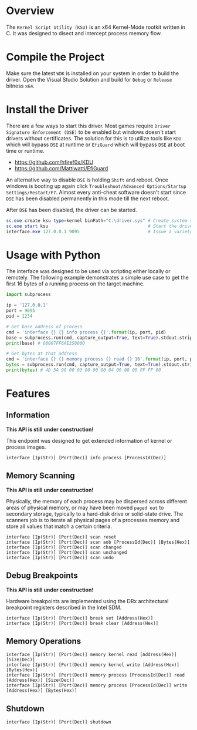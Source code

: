 # Overview

The `Kernel Script Utility (KSU)` is an x64 Kernel-Mode rootkit written in C. It was designed to disect and intercept process memory flow.

# Compile the Project

Make sure the latest `WDK` is installed on your system in order to build the driver. Open the Visual Studio Solution and build for `Debug` or `Release` bitness `x64`.

# Install the Driver

There are a few ways to start this driver. Most games require `Driver Signature Enforcement (DSE)` to be enabled but windows doesn't start drivers without certificates. The solution for this is to utilize tools like `KDU` which will bypass `DSE` at runtime or `EfiGuard` which will bypass `DSE` at boot time or runtime.

 - https://github.com/hfiref0x/KDU
 - https://github.com/Mattiwatti/EfiGuard

An alternative way to disable `DSE` is holding `Shift` and reboot. Once windows is booting up again click `Troubleshoot/Advanced Options/Startup Settings/Restart/F7`. Almost every anti-cheat software doesn't start since `DSE` has been disabled permanently in this mode till the next reboot.

After `DSE` has been disabled, the driver can be started.

```ps1
sc.exe create ksu type=kernel binPath="C:\driver.sys" # Create system service
sc.exe start ksu                                      # Start the driver
interface.exe 127.0.0.1 9095                          # Issue a variety of commands
```

# Usage with Python

The interface was designed to be used via scripting either locally or remotely. The following example demonstrates a simple use case to get the first 16 bytes of a running process on the target machine.

```python
import subprocess

ip = '127.0.0.1'
port = 9095
pid = 1234

# Get base address of process
cmd = 'interface {} {} info process {}'.format(ip, port, pid)
base = subprocess.run(cmd, capture_output=True, text=True).stdout.strip('\n')
print(base) # 00007FF6AE350000

# Get bytes at that address
cmd = 'interface {} {} memory process {} read {} 16'.format(ip, port, pid, base)
bytes = subprocess.run(cmd, capture_output=True, text=True).stdout.strip('\n')
print(bytes) # 4D 5A 90 00 03 00 00 00 04 00 00 00 FF FF 00
```

# Features

## Information

**This API is still under construction!**

This endpoint was designed to get extended information of kernel or process images.

```
interface [Ip(Str)] [Port(Dec)] info process [ProcessId(Dec)]
```

## Memory Scanning

**This API is still under construction!**

Physically, the memory of each process may be dispersed across different areas of physical memory, or may have been moved `paged out` to secondary storage, typically to a hard-disk drive or solid-state drive. The scanners job is to iterate all physical pages of a processes memory and store all values that match a certain criteria.

```
interface [Ip(Str)] [Port(Dec)] scan reset
interface [Ip(Str)] [Port(Dec)] scan aob [ProcessId(Dec)] [Bytes(Hex)]
interface [Ip(Str)] [Port(Dec)] scan changed
interface [Ip(Str)] [Port(Dec)] scan unchanged
interface [Ip(Str)] [Port(Dec)] scan undo
```

## Debug Breakpoints

**This API is still under construction!**

Hardware breakpoints are implemented using the DRx architectural breakpoint registers described in the Intel SDM.

```
interface [Ip(Str)] [Port(Dec)] break set [Address(Hex)]
interface [Ip(Str)] [Port(Dec)] break clear [Address(Hex)]
```

## Memory Operations

```
interface [Ip(Str)] [Port(Dec)] memory kernel read [Address(Hex)] [Size(Dec)]
interface [Ip(Str)] [Port(Dec)] memory kernel write [Address(Hex)] [Bytes(Hex)]
interface [Ip(Str)] [Port(Dec)] memory process [ProcessId(Dec)] read [Address(Hex)] [Size(Dec)]
interface [Ip(Str)] [Port(Dec)] memory process [ProcessId(Dec)] write [Address(Hex)] [Bytes(Hex)]
```

## Shutdown

```
interface [Ip(Str)] [Port(Dec)] shutdown
```
